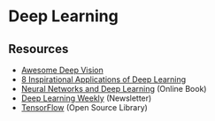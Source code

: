 # Deep Learning

## Resources

* [Awesome Deep Vision](https://www.github.com/kjw0612/awesome-deep-vision)
* [8 Inspirational Applications of Deep Learning](http://www.machinelearningmastery.com/inspirational-applications-deep-learning)
* [Neural Networks and Deep Learning](http://www.neuralnetworksanddeeplearning.com) (Online Book)
* [Deep Learning Weekly](http://www.deeplearningweekly.com) (Newsletter)
* [TensorFlow](https://www.tensorflow.org) (Open Source Library)
